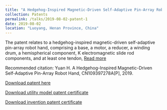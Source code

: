 ```yaml
---
title: "A Hedgehog-Inspired Magnetic-Driven Self-Adaptive Pin-Array Robot Hand(CN)"
collection: Patents
permalink: /talks/2019-08-02-patent-1
date: 2019-08-02
location: "Luoyang, Henan Province, China"
---
```


The patent relates to a hedgehog-inspired magnetic-driven self-adaptive pin-array robot hand, comprising a base, a motor, a reducer, a winding drum, a hemispherical component, K electromagnetic slide rod components, and at least one tendon, [Read more](https://xueshu.baidu.com/usercenter/paper/show?paperid=11760eu0bf1400b0g83b0xv01y731279&site=xueshu_se&hitarticle=1)

Recommended citation: Yuan H. A Hedgehog-Inspired Magnetic-Driven Self-Adaptive Pin-Array Robot Hand, CN109397278A[P], 2019.

[Download patent here](https://github.com/EnderHangYuan/EnderHangYuan.github.io/blob/master/_talks/A%20Hedgehog-Inspired%20Magnetic-Driven%20Self-Adaptive%20Pin-Array%20Robot%20Hand.pdf)

[Download utility model patent certificate](https://github.com/EnderHangYuan/EnderHangYuan.github.io/blob/master/_talks/2019-08-02-A%20Hedgehog-Inspired%20Magnetic-Driven%20Self-Adaptive%20Pin-Array%20Robot%20Hand.pdf)

[Download invention patent certificate](https://github.com/EnderHangYuan/EnderHangYuan.github.io/blob/master/_talks/2019-08-02-A%20Hedgehog-Inspired%20Magnetic-Driven%20Self-Adaptive%20Pin-Array%20Robot%20Hand-patent.pdf)

